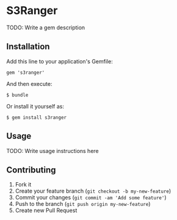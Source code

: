 # S3Ranger

TODO: Write a gem description

## Installation

Add this line to your application's Gemfile:

    gem 's3ranger'

And then execute:

    $ bundle

Or install it yourself as:

    $ gem install s3ranger

## Usage

TODO: Write usage instructions here

## Contributing

1. Fork it
2. Create your feature branch (`git checkout -b my-new-feature`)
3. Commit your changes (`git commit -am 'Add some feature'`)
4. Push to the branch (`git push origin my-new-feature`)
5. Create new Pull Request
